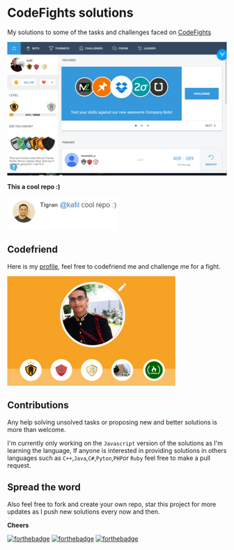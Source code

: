# CodeFights solutions

My solutions to some of the tasks and challenges faced on [CodeFights](https://www.codefights.com)

![codefights](img/codefights.PNG)

**This a cool repo :)**

![cool](img/cool.png)

## Codefriend

Here is my [profile](https://codefights.com/profile/kafil), feel free to codefriend me and challenge me for a fight.

![ME](img/profile.PNG)

## Contributions

Any help solving unsolved tasks or proposing new and better solutions is more than welcome.

I'm currently only working on the `Javascript` version of the solutions as I'm learning the language, If anyone is interested in providing solutions in others languages such as `C++`,`Java`,`C#`,`Pyton`,`PHP`or `Ruby` feel free to make a pull request.

## Spread the word

Also feel free to fork and create your own repo, star this project for more updates as I push new solutions every now and then.

**Cheers**


[![forthebadge](http://forthebadge.com/images/badges/uses-git.svg)](http://kafiil.github.io)
[![forthebadge](http://forthebadge.com/images/badges/uses-js.svg)](http://kafiil.github.io)
[![forthebadge](http://forthebadge.com/images/badges/built-with-love.svg)](http://kafiil.github.io)
